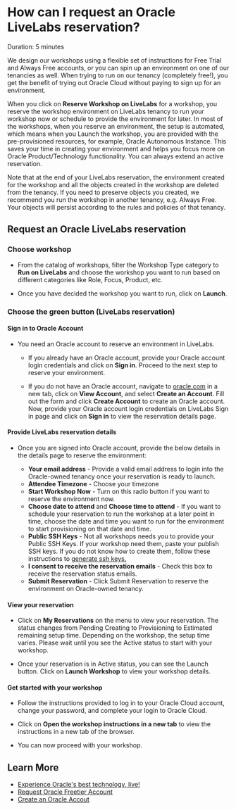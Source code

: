 # How can I request an Oracle LiveLabs reservation?

Duration: 5 minutes

We design our workshops using a flexible set of instructions for Free Trial and Always Free accounts, or you can spin up an environment on one of our tenancies as well. When trying to run on our tenancy (completely free!), you get the benefit of trying out Oracle Cloud without paying to sign up for an environment.

When you click on **Reserve Workshop on LiveLabs** for a workshop, you reserve the workshop environment on LiveLabs tenancy to run your workshop now or schedule to provide the environment for later. In most of the workshops, when you reserve an environment, the setup is automated, which means when you Launch the workshop, you are provided with the pre-provisioned resources, for example, Oracle Autonomous Instance. This saves your time in creating your environment and helps you focus more on Oracle Product/Technology functionality. You can always extend an active reservation.

Note that at the end of your LiveLabs reservation, the environment created for the workshop and all the objects created in the workshop are deleted from the tenancy. If you need to preserve objects you created, we recommend you run the workshop in another tenancy, e.g. Always Free. Your objects will persist according to the rules and policies of that tenancy.

## Request an Oracle LiveLabs reservation

### **Choose workshop**

- From the catalog of workshops, filter the Workshop Type category to **Run on LiveLabs** and choose the workshop you want to run based on different categories like Role, Focus, Product, etc.

- Once you have decided the workshop you want to run, click on **Launch**.

### **Choose the green button (LiveLabs reservation)**

#### **Sign in to Oracle Account**

-   You need an Oracle account to reserve an environment in LiveLabs.

    - If you already have an Oracle account, provide your Oracle account login credentials and click on **Sign in**. Proceed to the next step to reserve your environment.

    - If you do not have an Oracle account, navigate to [oracle.com](http://www.oracle.com/) in a new tab, click on **View Account**, and select **Create an Account**. Fill out the form and click **Create Account** to create an Oracle account. Now, provide your Oracle account login credentials on LiveLabs Sign in page and click on **Sign in** to view the reservation details page.

#### **Provide LiveLabs reservation details**

-   Once you are signed into Oracle account, provide the below details in the details page to reserve the environment:

    - **Your email address** - Provide a valid email address to login into the Oracle-owned tenancy once your reservation is ready to launch.
    - **Attendee Timezone** - Choose your timezone
    - **Start Workshop Now** - Turn on this radio button if you want to reserve the environment now.
    - **Choose date to attend** and **Choose time to attend** - If you want to schedule your reservation to run the workshop at a later point in time, choose the date and time you want to run for the environment to start provisioning on that date and time.
    - **Public SSH Keys** - Not all workshops needs you to provide your Public SSH Keys. If your workshop need them, paste your publish SSH keys. If you do not know how to create them, follow these instructions to [generate ssh keys.](https://github.com/oracle-livelabs/common/blob/main/labs/generate-ssh-key-local/generate-ssh-keys-local.md)
    - **I consent to receive the reservation emails** - Check this box to receive the reservation status emails.
    - **Submit Reservation** - Click Submit Reservation to reserve the environment on Oracle-owned tenancy.

#### **View your reservation**

-   Click on **My Reservations** on the menu to view your reservation. The status changes from Pending Creating to Provisioning to Estimated remaining setup time. Depending on the workshop, the setup time varies. Please wait until you see the Active status to start with your workshop.

- Once your reservation is in Active status, you can see the Launch button. Click on **Launch Workshop** to view your workshop details.

#### **Get started with your workshop**

- Follow the instructions provided to log in to your Oracle Cloud account, change your password, and complete your login to Oracle Cloud.

- Click on **Open the workshop instructions in a new tab** to view the instructions in a new tab of the browser.

-   You can now proceed with your workshop.

## Learn More

* [Experience Oracle's best technology, live!](http://livelabs.oracle.com)
* [Request Oracle Freetier Account](https://github.com/oracle-livelabs/common/blob/main/labs/cloud-login/pre-register-free-tier-account.md)
* [Create an Oracle Accout](http://www.oracle.com/)
